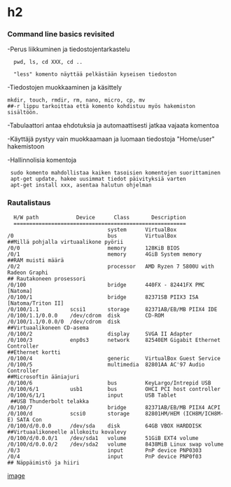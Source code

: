# h2

### Command line basics revisited 

-Perus liikkuminen ja tiedostojentarkastelu 
      
      pwd, ls, cd XXX, cd ..
      
      "less" komento näyttää pelkästään kyseisen tiedoston
      
-Tiedostojen muokkaaminen ja käsittely
    
    mkdir, touch, rmdir, rm, nano, micro, cp, mv
    ##-r lippu tarkoittaa että komento kohdistuu myös hakemiston sisältöön.
    
-Tabulaattori antaa ehdotuksia ja automaattisesti jatkaa vajaata komentoa
  
-Käyttäjä pystyy vain muokkaamaan ja luomaan tiedostoja "Home/user" hakemistoon

-Hallinnolisia komentoja
    
     sudo komento mahdollistaa kaiken tasoisien komentojen suorittaminen
     apt-get update, hakee uusimmat tiedot päivityksiä varten
     apt-get install xxx, asentaa halutun ohjelman
     
     
### Rautalistaus

      H/W path            Device      Class       Description
      =======================================================
                                    system      VirtualBox
    /0                              bus         VirtualBox
    ##Millä pohjalla virtuaalikone pyörii
    /0/0                            memory      128KiB BIOS
    /0/1                            memory      4GiB System memory
    ##RAM muisti määrä
    /0/2                            processor   AMD Ryzen 7 5800U with Radeon Graphi
    ## Rautakoneen prosessori
    /0/100                          bridge      440FX - 82441FX PMC [Natoma]
    /0/100/1                        bridge      82371SB PIIX3 ISA [Natoma/Triton II]
    /0/100/1.1          scsi1       storage     82371AB/EB/MB PIIX4 IDE
    /0/100/1.1/0.0.0    /dev/cdrom  disk        CD-ROM
    /0/100/1.1/0.0.0/0  /dev/cdrom  disk        
    ##Virtuaalikoneen CD-asema
    /0/100/2                        display     SVGA II Adapter
    /0/100/3            enp0s3      network     82540EM Gigabit Ethernet Controller
    ##Ethernet kortti
    /0/100/4                        generic     VirtualBox Guest Service
    /0/100/5                        multimedia  82801AA AC'97 Audio Controller
    ##Microsoftin ääniajuri
    /0/100/6                        bus         KeyLargo/Intrepid USB
    /0/100/6/1          usb1        bus         OHCI PCI host controller
    /0/100/6/1/1                    input       USB Tablet
     ##USB Thunderbolt telakka
    /0/100/7                        bridge      82371AB/EB/MB PIIX4 ACPI
    /0/100/d            scsi0       storage     82801HM/HEM (ICH8M/ICH8M-E) SATA Con
    /0/100/d/0.0.0      /dev/sda    disk        64GB VBOX HARDDISK
    ##Virtuaalikoneelle allokoitu kovalevy
    /0/100/d/0.0.0/1    /dev/sda1   volume      51GiB EXT4 volume
    /0/100/d/0.0.0/2    /dev/sda2   volume      8438MiB Linux swap volume
    /0/3                            input       PnP device PNP0303
    /0/4                            input       PnP device PNP0f03
    ## Näppäimistö ja hiiri
    
    
    
[image](https://user-images.githubusercontent.com/122887178/213741272-ec8f5dcf-6f77-45b8-8cf4-8156c2bb997e.png)

